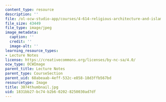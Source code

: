 ```yaml
---
content_type: resource
description: ''
file: /ol-ocw-studio-app/courses/4-614-religious-architecture-and-islamic-cultures-fall-2002/1831bb27bc74b2b602028250030ad7df_3074thumbnail.jpg
file_size: 43449
file_type: image/jpeg
image_metadata:
  caption: ''
  credit: ''
  image-alt: ''
learning_resource_types:
- Lecture Notes
license: https://creativecommons.org/licenses/by-nc-sa/4.0/
ocw_type: OCWImage
parent_title: Lecture Notes
parent_type: CourseSection
parent_uid: 68abeaab-4eff-532c-e858-18d3ffb567bd
resourcetype: Image
title: 3074thumbnail.jpg
uid: 1831bb27-bc74-b2b6-0202-8250030ad7df
---
```

